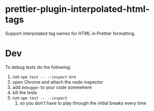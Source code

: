 # prettier-plugin-interpolated-html-tags

Support interpolated tag names for HTML in Prettier formatting.

# Dev

To debug tests do the following:

1. run `npm test -- --inspect-brk`
2. open Chrome and attach the node inspector
3. add `debugger` to your code somewhere
4. kill the tests
5. run `npm test -- --inspect` 
   1. so you don't have to play through the initial breaks every time